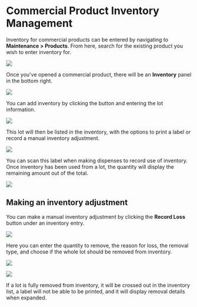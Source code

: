# Commercial Product Inventory Management

Inventory for commercial products can be entered by navigating to **Maintenance > Products**. From here, search for the existing product you wish to enter inventory for.

![](https://static.helpjuice.com/helpjuice_production/uploads/upload/image/8448/direct/1679074904232-1679074904232.png)

Once you've opened a commercial product, there will be an **Inventory** panel in the bottom right.

![](https://static.helpjuice.com/helpjuice_production/uploads/upload/image/8448/direct/1679088464142-1679088464142.png)

You can add inventory by clicking the button and entering the lot information.

![](https://static.helpjuice.com/helpjuice_production/uploads/upload/image/8448/direct/1679088549447-1679088549447.png)

This lot will then be listed in the inventory, with the options to print a label or record a manual inventory adjustment.

![](https://static.helpjuice.com/helpjuice_production/uploads/upload/image/8448/direct/1679088608149-1679088608149.png)

You can scan this label when making dispenses to record use of inventory. Once inventory has been used from a lot, the quantity will display the remaining amount out of the total.

![](https://static.helpjuice.com/helpjuice_production/uploads/upload/image/8448/direct/1679088720375-1679088720375.png)

## Making an inventory adjustment <a href="#making-an-inventory-adjustment-0" id="making-an-inventory-adjustment-0"></a>

You can make a manual inventory adjustment by clicking the **Record Loss** button under an inventory entry.

![](https://static.helpjuice.com/helpjuice_production/uploads/upload/image/8448/direct/1679088780493-1679088780493.png)

Here you can enter the quantity to remove, the reason for loss, the removal type, and choose if the whole lot should be removed from inventory.

![](https://static.helpjuice.com/helpjuice_production/uploads/upload/image/8448/direct/1679088824445-1679088824445.png)

![](https://static.helpjuice.com/helpjuice_production/uploads/upload/image/8448/direct/1679088843701-1679088843701.png)

If a lot is fully removed from inventory, it will be crossed out in the inventory list, a label will not be able to be printed, and it will display removal details when expanded.
